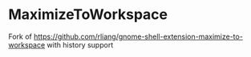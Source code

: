 # MaximizeToWorkspace
Fork of https://github.com/rliang/gnome-shell-extension-maximize-to-workspace with history support
